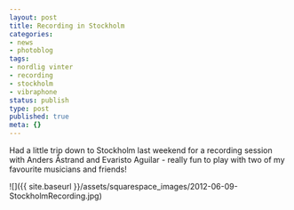 ```yaml
---
layout: post
title: Recording in Stockholm
categories:
- news
- photoblog
tags:
- nordlig vinter
- recording
- stockholm
- vibraphone
status: publish
type: post
published: true
meta: {}
---
```


Had a little trip down to Stockholm last weekend for a recording session with Anders Åstrand and Evaristo Aguilar - really fun to play with two of my favourite musicians and friends!
      
![]({{ site.baseurl }}/assets/squarespace_images/2012-06-09-StockholmRecording.jpg)
